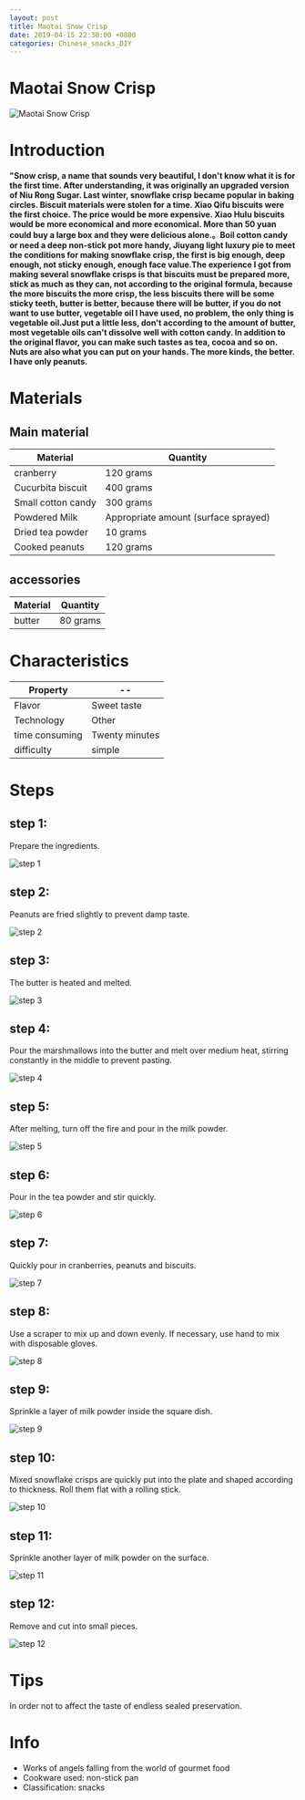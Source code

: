 ```yaml
---
layout: post
title: Maotai Snow Crisp
date: 2019-04-15 22:30:00 +0800
categories: Chinese_snacks_DIY
---
```


# Maotai Snow Crisp

![Maotai Snow Crisp]({{site.baseurl}}/img/426734/426734.jpg)

# Introduction

**"Snow crisp, a name that sounds very beautiful, I don't know what it is for the first time. After understanding, it was originally an upgraded version of Niu Rong Sugar. Last winter, snowflake crisp became popular in baking circles. Biscuit materials were stolen for a time. Xiao Qifu biscuits were the first choice. The price would be more expensive. Xiao Hulu biscuits would be more economical and more economical. More than 50 yuan could buy a large box and they were delicious alone.。Boil cotton candy or need a deep non-stick pot more handy, Jiuyang light luxury pie to meet the conditions for making snowflake crisp, the first is big enough, deep enough, not sticky enough, enough face value.The experience I got from making several snowflake crisps is that biscuits must be prepared more, stick as much as they can, not according to the original formula, because the more biscuits the more crisp, the less biscuits there will be some sticky teeth, butter is better, because there will be butter, if you do not want to use butter, vegetable oil I have used, no problem, the only thing is vegetable oil.Just put a little less, don't according to the amount of butter, most vegetable oils can't dissolve well with cotton candy. In addition to the original flavor, you can make such tastes as tea, cocoa and so on. Nuts are also what you can put on your hands. The more kinds, the better. I have only peanuts.**

# Materials


## Main material

Material|Quantity
--|--
cranberry|120 grams
Cucurbita biscuit|400 grams
Small cotton candy|300 grams
Powdered Milk|Appropriate amount (surface sprayed)
Dried tea powder|10 grams
Cooked peanuts|120 grams

## accessories

Material|Quantity
--|--
butter|80 grams

# Characteristics

Property|--
--|--
Flavor|Sweet taste
Technology|Other
time consuming|Twenty minutes
difficulty|simple

# Steps

## step 1:

Prepare the ingredients.

![step 1]({{site.baseurl}}/img/426734/1.jpg)

## step 2:

Peanuts are fried slightly to prevent damp taste.

![step 2]({{site.baseurl}}/img/426734/2.jpg)

## step 3:

The butter is heated and melted.

![step 3]({{site.baseurl}}/img/426734/3.jpg)

## step 4:

Pour the marshmallows into the butter and melt over medium heat, stirring constantly in the middle to prevent pasting.

![step 4]({{site.baseurl}}/img/426734/4.jpg)

## step 5:

After melting, turn off the fire and pour in the milk powder.

![step 5]({{site.baseurl}}/img/426734/5.jpg)

## step 6:

Pour in the tea powder and stir quickly.

![step 6]({{site.baseurl}}/img/426734/6.jpg)

## step 7:

Quickly pour in cranberries, peanuts and biscuits.

![step 7]({{site.baseurl}}/img/426734/7.jpg)

## step 8:

Use a scraper to mix up and down evenly. If necessary, use hand to mix with disposable gloves.

![step 8]({{site.baseurl}}/img/426734/8.jpg)

## step 9:

Sprinkle a layer of milk powder inside the square dish.

![step 9]({{site.baseurl}}/img/426734/9.jpg)

## step 10:

Mixed snowflake crisps are quickly put into the plate and shaped according to thickness. Roll them flat with a rolling stick.

![step 10]({{site.baseurl}}/img/426734/10.jpg)

## step 11:

Sprinkle another layer of milk powder on the surface.

![step 11]({{site.baseurl}}/img/426734/11.jpg)

## step 12:

Remove and cut into small pieces.

![step 12]({{site.baseurl}}/img/426734/12.jpg)

# Tips

In order not to affect the taste of endless sealed preservation.

# Info

- Works of angels falling from the world of gourmet food
- Cookware used: non-stick pan
- Classification: snacks